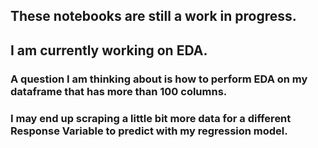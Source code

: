 
## These notebooks are still a work in progress. 
## I am currently working on EDA. 

### A question I am thinking about is how to perform EDA on my dataframe that has more than 100 columns.

### I may end up scraping a little bit more data for a different Response Variable to predict with my regression model.
